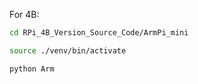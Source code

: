 For 4B:
```bash
cd RPi_4B_Version_Source_Code/ArmPi_mini

source ./venv/bin/activate

python Arm

```